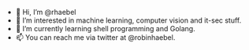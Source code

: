 - 👋 Hi, I’m @rhaebel
- 👀 I’m interested in machine learning, computer vision and it-sec stuff.
- 🌱 I’m currently learning shell programming and Golang.
- 📫 You can reach me via twitter at @robinhaebel.

